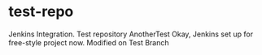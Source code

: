 # test-repo
Jenkins Integration. Test repository
AnotherTest
Okay, Jenkins set up for free-style project now.
Modified on Test Branch
